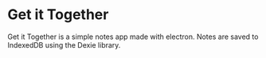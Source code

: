 # Get it Together

Get it Together is a simple notes app made with electron. Notes are saved to IndexedDB using the Dexie library.
